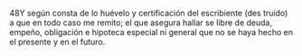 48Y
según consta de lo huévelo y
certificación del escribiente (des
truido) a que en todo caso me remito;
el que asegura hallar se libre
de deuda, empeño, obligación e
hipoteca especial ni general que
no se haya hecho en el presente
y en el futuro.